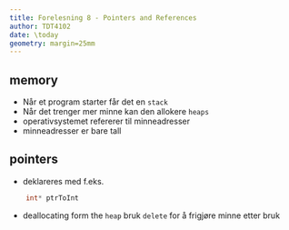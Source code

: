 ```yaml
---
title: Forelesning 8 - Pointers and References
author: TDT4102
date: \today
geometry: margin=25mm
---
```


## memory

- Når et program starter får det en `stack`
- Når det trenger mer minne kan den allokere `heaps`
- operativsystemet refererer til minneadresser
- minneadresser er bare tall

## pointers

- deklareres med f.eks. 
```c++ 
    int* ptrToInt
```
- deallocating form the `heap` bruk `delete` for å frigjøre minne etter bruk